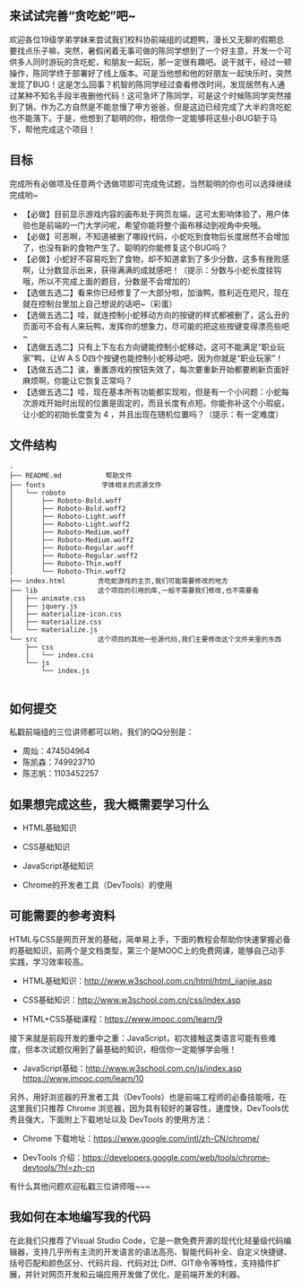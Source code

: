 ##  来试试完善“贪吃蛇”吧~

欢迎各位19级学弟学妹来尝试我们校科协前端组的试题鸭，漫长又无聊的假期总要找点乐子嘛，突然，暑假闲着无事可做的陈同学想到了一个好主意，开发一个可供多人同时游玩的贪吃蛇，和朋友一起玩，那一定很有趣吧。说干就干，经过一顿操作，陈同学终于部署好了线上版本。可是当他想和他的好朋友一起快乐时，突然发现了BUG！这是怎么回事？机智的陈同学经过查看修改时间，发现居然有人通过某种不知名手段半夜删他代码！这可急坏了陈同学，可是这个时候陈同学突然接到了锅，作为乙方自然是不能怠慢了甲方爸爸，但是这边已经完成了大半的贪吃蛇也不能落下。于是，他想到了聪明的你，相信你一定能够将这些小BUG斩于马下，帮他完成这个项目！

## 目标

完成所有必做项及任意两个选做项即可完成免试题，当然聪明的你也可以选择继续完成哟~

* 【必做】目前显示游戏内容的画布处于网页左端，这可太影响体验了，用户体验也是前端的一门大学问呢，希望你能将整个画布移动到视角中央哦。
* 【必做】可恶啊，不知道被删了哪段代码，小蛇吃到食物后长度居然不会增加了，也没有新的食物产生了。聪明的你能修复这个BUG吗？
* 【必做】小蛇好不容易吃到了食物，却不知道拿到了多少分数，这多有挫败感啊，让分数显示出来，获得满满的成就感吧！（提示：分数与小蛇长度挂钩哦，所以不完成上面的题目，分数是不会增加的）
* 【选做五选二】看来你已经修复了一大部分啦，加油鸭，胜利近在咫尺，现在就在控制台里加上自己想说的话吧~（彩蛋）
* 【选做五选二】哇，就连控制小蛇移动方向的按键的样式都被删了，这么丑的页面可不会有人来玩鸭，发挥你的想象力，尽可能的把这些按键变得漂亮些吧~
* 【选做五选二】只有上下左右方向键能控制小蛇移动，这可不能满足“职业玩家”鸭，让W A S
  D四个按键也能控制小蛇移动吧，因为你就是“职业玩家”！
* 【选做五选二】诶，重置游戏的按钮失效了，每次要重新开始都要刷新页面好麻烦啊，你能让它恢复正常吗？
* 【选做五选二】哇，现在基本所有功能都实现啦，但是有一个小问题：小蛇每次游戏开始时出现的位置是固定的，而且长度有点短。你能弥补这个小瑕疵，让小蛇的初始长度变为
  4 ，并且出现在随机位置吗？（提示：有一定难度）

## 文件结构

```
.
├── README.md           帮助文件
├── fonts              字体相关的资源文件
│   └── roboto
│       ├── Roboto-Bold.woff
│       ├── Roboto-Bold.woff2
│       ├── Roboto-Light.woff
│       ├── Roboto-Light.woff2
│       ├── Roboto-Medium.woff
│       ├── Roboto-Medium.woff2
│       ├── Roboto-Regular.woff
│       ├── Roboto-Regular.woff2
│       ├── Roboto-Thin.woff
│       └── Roboto-Thin.woff2
├── index.html        贪吃蛇游戏的主页,我们可能需要修改的地方
├── lib               这个项目的引用的库,一般不需要我们修改,也不需要看
│   ├── animate.css
│   ├── jquery.js
│   ├── materialize-icon.css
│   ├── materialize.css
│   └── materialize.js
└── src               这个项目的其他一些源代码,我们主要修改这个文件夹里的东西
    ├── css  
    │   └── index.css
    └── js
        └── index.js


```

## 如何提交

私戳前端组的三位讲师都可以哟，我们的QQ分别是：

* 周灿：474504964
* 陈凯森：749923710
* 陈志帆：1103452257

## 如果想完成这些，我大概需要学习什么

   * HTML基础知识

   * CSS基础知识

   * JavaScript基础知识

   * Chrome的开发者工具（DevTools）的使用

## 可能需要的参考资料

HTML与CSS是网页开发的基础，简单易上手，下面的教程会帮助你快速掌握必备的基础知识，前两个是文档类型，第三个是MOOC上的免费网课，能够自己动手实践，学习效率较高。

*  HTML基础知识：http://www.w3school.com.cn/html/html_jianjie.asp

* CSS基础知识：http://www.w3school.com.cn/css/index.asp

* HTML+CSS基础课程：https://www.imooc.com/learn/9

接下来就是前段开发的重中之重：JavaScript，初次接触这类语言可能有些难度，但本次试题仅用到了最基础的知识，相信你一定能够学会哦！

* JavaScript基础：http://www.w3school.com.cn/js/index.asp     https://www.imooc.com/learn/10

另外，用好浏览器的开发者工具（DevTools）也是前端工程师的必备技能哦，在这里我们只推荐 Chrome 浏览器，因为具有较好的兼容性，速度快，DevTools优秀且强大，下面附上下载地址以及 DevTools 的使用方法：

* Chrome 下载地址：https://www.google.com/intl/zh-CN/chrome/

* DevTools      介绍：<https://developers.google.com/web/tools/chrome-devtools/?hl=zh-cn>

 有什么其他问题欢迎私戳三位讲师哦~~~

## 我如何在本地编写我的代码

在此我们只推荐了Visual Studio Code，它是一款免费开源的现代化轻量级代码编辑器，支持几乎所有主流的开发语言的语法高亮、智能代码补全、自定义快捷键、括号匹配和颜色区分、代码片段、代码对比 Diff、GIT命令等特性，支持插件扩展，并针对网页开发和云端应用开发做了优化，是前端开发的利器。